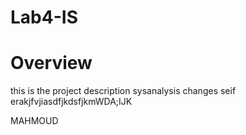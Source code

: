 # Lab4-IS
<h1>Overview</h1>
this is the project description
sysanalysis changes seif
erakjfvjiasdfjkdsfjkmWDA;IJK

MAHMOUD
